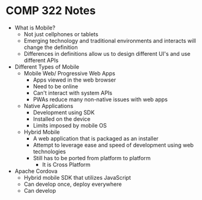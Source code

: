 # COMP 322 Notes
* What is Mobile?
	* Not just cellphones or tablets
	* Emerging technology and traditional environments and interacts will change the definition
	* Differences in definitions allow us to design different UI's and use different APIs
* Different Types of Mobile
	* Mobile Web/ Progressive Web Apps
		* Apps viewed in the web browser
		* Need to be online
		* Can't interact with system APIs
		* PWAs reduce many non-native issues with web apps
	* Native Applications
		* Development using SDK
		* Installed on the device
		* Limits imposed by mobile OS
	* Hybrid Mobile
		* A web application that is packaged as an installer
		* Attempt to leverage ease and speed of development using web technologies
		* Still has to be ported from platform to platform
			* It is Cross Platform
* Apache Cordova
	* Hybrid mobile SDK that utilizes JavaScript
	* Can develop once, deploy everywhere
	* Can develop 